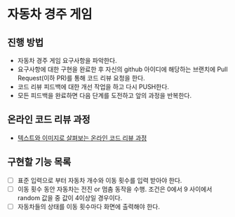 # 자동차 경주 게임

## 진행 방법

* 자동차 경주 게임 요구사항을 파악한다.
* 요구사항에 대한 구현을 완료한 후 자신의 github 아이디에 해당하는 브랜치에 Pull Request(이하 PR)를 통해 코드 리뷰 요청을 한다.
* 코드 리뷰 피드백에 대한 개선 작업을 하고 다시 PUSH한다.
* 모든 피드백을 완료하면 다음 단계를 도전하고 앞의 과정을 반복한다.

## 온라인 코드 리뷰 과정

* [텍스트와 이미지로 살펴보는 온라인 코드 리뷰 과정](https://github.com/next-step/nextstep-docs/tree/master/codereview)

## 구현할 기능 목록

- [ ] 표준 입력으로 부터 자동차 개수와 이동 횟수를 입력 받아야 한다.
- [ ] 이동 횟수 동안 자동차는 전진 or 멈춤 동작을 수행. 조건은 0에서 9 사이에서 random 값을 중 값이 4이상일 경우이다.
- [ ] 자동차들의 상태를 이동 횟수마다 화면에 출력해야 한다.